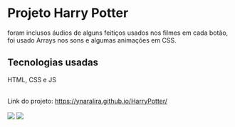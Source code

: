 <h1> Projeto Harry Potter </h1>
<p> foram inclusos áudios de alguns feitiços usados nos filmes em cada botão, foi usado Arrays nos sons e algumas animações em CSS.</p>
<h2> Tecnologias usadas </h2>
<p> HTML, CSS e JS </p>
<br> Link do projeto: <a href="https://ynaralira.github.io/HarryPotter/">https://ynaralira.github.io/HarryPotter/</a>
<br> <br>
<img src="https://pbs.twimg.com/media/FbwQpfLWYAIPMEp?format=jpg&name=4096x4096">
<img src="https://pbs.twimg.com/media/FbwQs5-WIAA5imf?format=jpg&name=4096x4096">

